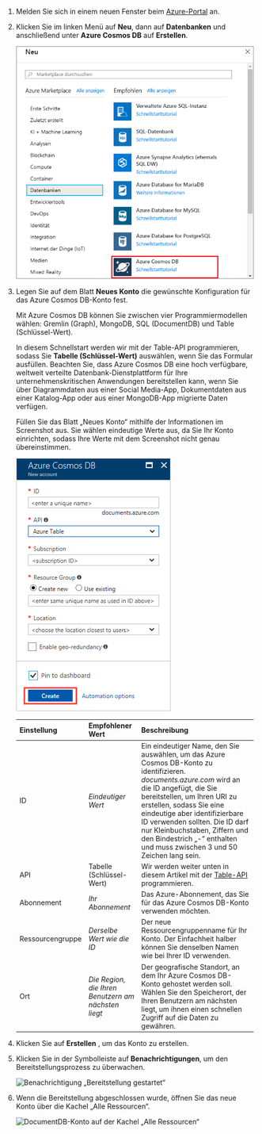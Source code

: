 1. Melden Sie sich in einem neuen Fenster beim [Azure-Portal](https://portal.azure.com/) an.
2. Klicken Sie im linken Menü auf **Neu**, dann auf **Datenbanken** und anschließend unter **Azure Cosmos DB** auf **Erstellen**.
   
   ![Screenshot des Azure-Portals mit Hervorhebung von „Weitere Dienste“ und „Azure Cosmos DB“](./media/cosmos-db-create-dbaccount-table/create-nosql-db-databases-json-tutorial-1.png)

3. Legen Sie auf dem Blatt **Neues Konto** die gewünschte Konfiguration für das Azure Cosmos DB-Konto fest. 

    Mit Azure Cosmos DB können Sie zwischen vier Programmiermodellen wählen: Gremlin (Graph), MongoDB, SQL (DocumentDB) und Table (Schlüssel-Wert). 
    
    In diesem Schnellstart werden wir mit der Table-API programmieren, sodass Sie **Tabelle (Schlüssel-Wert)** auswählen, wenn Sie das Formular ausfüllen. Beachten Sie, dass Azure Cosmos DB eine hoch verfügbare, weltweit verteilte Datenbank-Dienstplattform für Ihre unternehmenskritischen Anwendungen bereitstellen kann, wenn Sie über Diagrammdaten aus einer Social Media-App, Dokumentdaten aus einer Katalog-App oder aus einer MongoDB-App migrierte Daten verfügen.

    Füllen Sie das Blatt „Neues Konto“ mithilfe der Informationen im Screenshot aus. Sie wählen eindeutige Werte aus, da Sie Ihr Konto einrichten, sodass Ihre Werte mit dem Screenshot nicht genau übereinstimmen. 
 
    ![Screenshot des Blatts „Neue Azure Cosmos DB“](./media/cosmos-db-create-dbaccount-table/create-nosql-db-databases-json-tutorial-2.png)

    Einstellung|Empfohlener Wert|Beschreibung
    ---|---|---
    ID|*Eindeutiger Wert*|Ein eindeutiger Name, den Sie auswählen, um das Azure Cosmos DB-Konto zu identifizieren. *documents.azure.com* wird an die ID angefügt, die Sie bereitstellen, um Ihren URI zu erstellen, sodass Sie eine eindeutige aber identifizierbare ID verwenden sollten. Die ID darf nur Kleinbuchstaben, Ziffern und den Bindestrich „-“ enthalten und muss zwischen 3 und 50 Zeichen lang sein.
    API|Tabelle (Schlüssel-Wert)|Wir werden weiter unten in diesem Artikel mit der [Table-API](../articles/cosmos-db/table-introduction.md) programmieren.|
    Abonnement|*Ihr Abonnement*|Das Azure-Abonnement, das Sie für das Azure Cosmos DB-Konto verwenden möchten. 
    Ressourcengruppe|*Derselbe Wert wie die ID*|Der neue Ressourcengruppenname für Ihr Konto. Der Einfachheit halber können Sie denselben Namen wie bei Ihrer ID verwenden. 
    Ort|*Die Region, die Ihren Benutzern am nächsten liegt*|Der geografische Standort, an dem Ihr Azure Cosmos DB-Konto gehostet werden soll. Wählen Sie den Speicherort, der Ihren Benutzern am nächsten liegt, um ihnen einen schnellen Zugriff auf die Daten zu gewähren.   

4. Klicken Sie auf **Erstellen** , um das Konto zu erstellen.
5. Klicken Sie in der Symbolleiste auf **Benachrichtigungen**, um den Bereitstellungsprozess zu überwachen.

    ![Benachrichtigung „Bereitstellung gestartet“](./media/cosmos-db-create-dbaccount-table/notification.png)

6.  Wenn die Bereitstellung abgeschlossen wurde, öffnen Sie das neue Konto über die Kachel „Alle Ressourcen“. 

    ![DocumentDB-Konto auf der Kachel „Alle Ressourcen“](./media/cosmos-db-create-dbaccount-table/all-resources.png)
